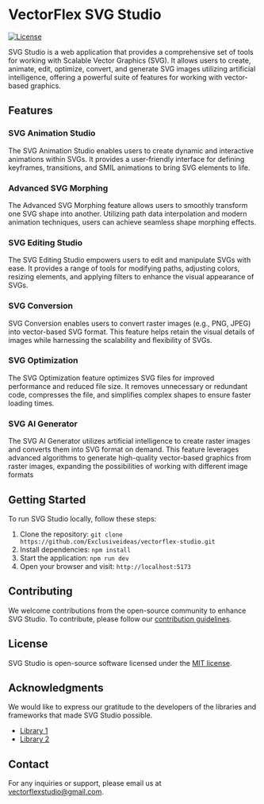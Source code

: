 # VectorFlex SVG Studio

[![License](https://img.shields.io/badge/License-MIT-blue.svg)](LICENSE)

SVG Studio is a web application that provides a comprehensive set of tools for working with Scalable Vector Graphics (SVG). It allows users to create, animate, edit, optimize, convert, and generate SVG images utilizing artificial intelligence, offering a powerful suite of features for working with vector-based graphics.

## Features

### SVG Animation Studio

The SVG Animation Studio enables users to create dynamic and interactive animations within SVGs. It provides a user-friendly interface for defining keyframes, transitions, and SMIL animations to bring SVG elements to life.

### Advanced SVG Morphing

The Advanced SVG Morphing feature allows users to smoothly transform one SVG shape into another. Utilizing path data interpolation and modern animation techniques, users can achieve seamless shape morphing effects.

### SVG Editing Studio

The SVG Editing Studio empowers users to edit and manipulate SVGs with ease. It provides a range of tools for modifying paths, adjusting colors, resizing elements, and applying filters to enhance the visual appearance of SVGs.

### SVG Conversion

SVG Conversion enables users to convert raster images (e.g., PNG, JPEG) into vector-based SVG format. This feature helps retain the visual details of images while harnessing the scalability and flexibility of SVGs.

### SVG Optimization

The SVG Optimization feature optimizes SVG files for improved performance and reduced file size. It removes unnecessary or redundant code, compresses the file, and simplifies complex shapes to ensure faster loading times.

### SVG AI Generator

The SVG AI Generator utilizes artificial intelligence to create raster images and converts them into SVG format on demand. This feature leverages advanced algorithms to generate high-quality vector-based graphics from raster images, expanding the possibilities of working with different image formats

## Getting Started

To run SVG Studio locally, follow these steps:

1. Clone the repository: `git clone https://github.com/Exclusiveideas/vectorflex-studio.git`
2. Install dependencies: `npm install`
3. Start the application: `npm run dev`
4. Open your browser and visit: `http://localhost:5173`

## Contributing

We welcome contributions from the open-source community to enhance SVG Studio. To contribute, please follow our [contribution guidelines](CONTRIBUTING.md).

## License

SVG Studio is open-source software licensed under the [MIT license](LICENSE).

## Acknowledgments

We would like to express our gratitude to the developers of the libraries and frameworks that made SVG Studio possible.

* [Library 1](https://example.com/library1)
* [Library 2](https://example.com/library2)

## Contact

For any inquiries or support, please email us at vectorflexstudio@gmail.com.
